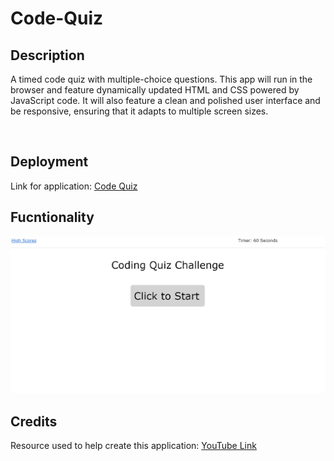 # Code-Quiz

## Description

A timed code quiz with multiple-choice questions. This app will run in the browser and feature dynamically updated HTML and CSS powered by JavaScript code. It will also feature a clean and polished user interface and be responsive, ensuring that it adapts to multiple screen sizes. 
 
<br>

## Deployment

Link for application: [Code Quiz](https://dbridgman1.github.io/Code-Quiz/)

## Fucntionality

![Portfolio](Assets/Capture1.JPG)

## Credits 

Resource used to help create this application: [YouTube Link](https://www.youtube.com/watch?v=f4fB9Xg2JEY&t=2s)


